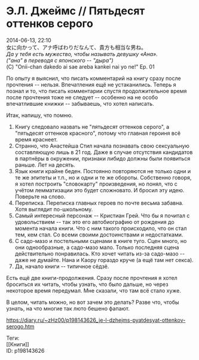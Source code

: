 Э.Л. Джеймс // Пятьдесят оттенков серого
=========================================

   
 2014-06-13, 22:10   
   女に向かって、アナ呼ばわりだなんて、貴方も相当な男ね。   
  *Да у тебя есть мужество, чтобы называть девушку «Ана».   
 ("ана" в переводя с японского -- "дыра")*    
 (C) "Onii-chan dakedo ai sae areba kankei nai yo ne!" Ep. 01    
   
 По опыту я выяснил, что писать комментарий на книгу сразу после прочтения -- нельзя. Впечатления ещё не устаканились. Теперь я познал и то, что писать комментарии спустя продолжительное время после прочтения тоже не следует -- особенно на не особо впечатлившие книжки -- забываешь, что хотел написать.   
   
 Итак, напишу, что помню.   
   
 1) Книгу следовало назвать не "пятьдесят оттенков серого", а "пятьдесят оттенков красного", потому что главная героиня всё время краснеет.   
 2) Странно, что Анастейша Стил начала познавать свою сексуальную составляющую лишь в 21 год. Даже в случае отсутствия кандидатов в партнёры в окружении, признаки либидо должны были появиться раньше. Лет на десять.   
 3) Язык книги крайне беден. Постоянно повторяются не только одни и те же эпитеты и т.п., но и одни и те же обороты. Собственно говоря, я хотел построить "словокарту" произведения, но понял, что с учётом лемматизации это будет сложновато. И бросил эту идею. Поверьте на слово.   
 4) Переписка. Переписка главных героев по почте весьма забавна. Хотя выглядит по-школьному.   
 5) Самый интересный персонаж -- Кристиан Грей. Что бы я почитал с удовольствием -- так это его автобиографию от рождения до момента начала книги. Что с ним такого происходило, что он стал тем, кем стал. Со всеми своими достоинствами и недостатками.   
 6) С садо-мазо и постельными сценами в книге туго. Сцен много, но они однообразные, а садо-мазо мало. Только последняя сцена действительно понравилась. Кто хочет читать из-за садо-мазо -- даже не думайте. Нана и Каору гораздо круче (а ещё там нет секса).   
 7) Да, начало книги -- типичное сёдзё.   
   
 Есть ещё две книги-продолжения. Сразу после прочтения я хотел броситься их читать, чтобы узнать, что было дальше, но через некоторое время передумал. Мне сказали, что там всё стало хуже.   
   
 В целом, читать можно, но вот зачем это делать? Разве что, чтобы узнать, на что многие так люто бешено фапают.   
    
 <https://diary.ru/~zHz00/p198143626_je-l-dzhejms-pyatdesyat-ottenkov-serogo.htm>   
   
 Теги:   
 [[Книги]]   
 ID: p198143626